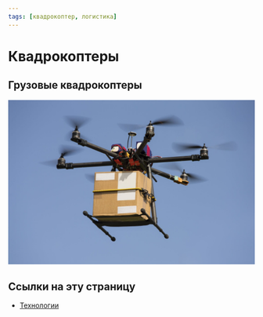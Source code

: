 ```yaml
---
tags: [квадрокоптер, логистика]
---
```

# Квадрокоптеры

## Грузовые квадрокоптеры

![../assets/ispolzovaniya-dronov-dlya-dostavki.jpg](../assets/ispolzovaniya-dronov-dlya-dostavki.jpg)

## Ссылки на эту страницу

* [Технологии](%D0%A2%D0%B5%D1%85%D0%BD%D0%BE%D0%BB%D0%BE%D0%B3%D0%B8%D0%B8.md)
